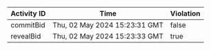 | Activity ID | Time | Violation |
| --- | --- | --- |
| commitBid | Thu, 02 May 2024 15:23:31 GMT | false |
| revealBid | Thu, 02 May 2024 15:23:33 GMT | true |